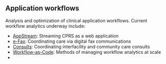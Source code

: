 ## Application workflows
Analysis and optimization of clinical application workflows.  Current workflow analytics underway include:

* [AppStream](https://github.com/cloudvista/app-flows/tree/main/appstream#app-stream-workflow): Streaming CPRS as a web application
* [e-Fax](https://github.com/cloudvista/app-flows/tree/main/e-fax#e-fax-workflow): Coordinating care via digital fax communications
* [Consults](https://github.com/cloudvista/app-flows/tree/main/consults#interfacility-consults-workflow): Coordinating interfacility and community care consults
* [Workflow-as-Code](https://github.com/cloudvista/app-flows/tree/main/workflow-as-code#workflow-as-code): Methods of managing workflow analytics at scale
* 
  